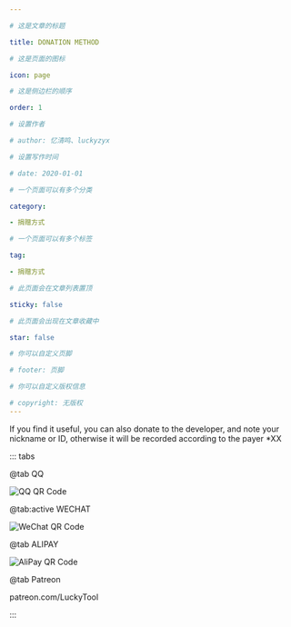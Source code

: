 ```yaml
---

# 这是文章的标题

title: DONATION METHOD

# 这是页面的图标

icon: page

# 这是侧边栏的顺序

order: 1

# 设置作者

# author: 忆清鸣、luckyzyx

# 设置写作时间

# date: 2020-01-01

# 一个页面可以有多个分类

category:

- 捐赠方式

# 一个页面可以有多个标签

tag:

- 捐赠方式

# 此页面会在文章列表置顶

sticky: false

# 此页面会出现在文章收藏中

star: false

# 你可以自定义页脚

# footer: 页脚

# 你可以自定义版权信息

# copyright: 无版权
---
```


If you find it useful, you can also donate to the developer, and note your nickname or ID, otherwise
it will be recorded according to the payer *XX

::: tabs

@tab QQ

![QQ QR Code](/assets/images/donate/qq.png)

@tab:active WECHAT

![WeChat QR Code](/assets/images/donate/wechat.png)

@tab ALIPAY

![AliPay QR Code](/assets/images/donate/alipay.png)

@tab Patreon

patreon.com/LuckyTool

:::

